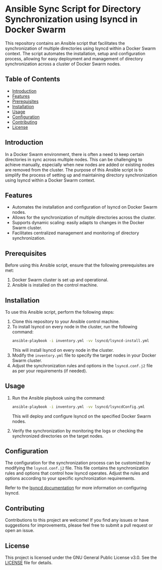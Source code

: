 # Ansible Sync Script for Directory Synchronization using lsyncd in Docker Swarm

This repository contains an Ansible script that facilitates the synchronization of multiple directories using lsyncd within a Docker Swarm context. The script automates the installation, setup and configuration process, allowing for easy deployment and management of directory synchronization across a cluster of Docker Swarm nodes.

## Table of Contents
- [Introduction](#introduction)
- [Features](#features)
- [Prerequisites](#prerequisites)
- [Installation](#installation)
- [Usage](#usage)
- [Configuration](#configuration)
- [Contributing](#contributing)
- [License](#license)

## Introduction

In a Docker Swarm environment, there is often a need to keep certain directories in sync across multiple nodes. This can be challenging to achieve manually, especially when new nodes are added or existing nodes are removed from the cluster. The purpose of this Ansible script is to simplify the process of setting up and maintaining directory synchronization using lsyncd within a Docker Swarm context.

## Features

- Automates the installation and configuration of lsyncd on Docker Swarm nodes.
- Allows for the synchronization of multiple directories across the cluster.
- Supports dynamic scaling: easily adapts to changes in the Docker Swarm cluster.
- Facilitates centralized management and monitoring of directory synchronization.

## Prerequisites

Before using this Ansible script, ensure that the following prerequisites are met:

1. Docker Swarm cluster is set up and operational.
2. Ansible is installed on the control machine.

## Installation

To use this Ansible script, perform the following steps:

1. Clone this repository to your Ansible control machine.
2. To install lsyncd on every node in the cluster, run the following command:
   ```bash
   ansible-playbook -i inventory.yml -vv lsyncd/lsyncd-install.yml
   ```
   This will install lsyncd on every node in the cluster.
2. Modify the `inventory.yml` file to specify the target nodes in your Docker Swarm cluster.
3. Adjust the synchronization rules and options in the `lsyncd.conf.j2` file as per your requirements (if needed).

## Usage

1. Run the Ansible playbook using the command:
   ```bash
   ansible-playbook -i inventory.yml -vv lsyncd/lsyncdConfig.yml
   ```
   This will deploy and configure lsyncd on the specified Docker Swarm nodes.

2. Verify the synchronization by monitoring the logs or checking the synchronized directories on the target nodes.

## Configuration

The configuration for the synchronization process can be customized by modifying the `lsyncd.conf.j2` file. This file contains the synchronization rules and options that control how lsyncd operates. Adjust the rules and options according to your specific synchronization requirements.

Refer to the [lsyncd documentation](https://github.com/axkibe/lsyncd) for more information on configuring lsyncd.

## Contributing

Contributions to this project are welcome! If you find any issues or have suggestions for improvements, please feel free to submit a pull request or open an issue.

## License
This project is licensed under the GNU General Public License v3.0. See the [LICENSE](LICENSE) file for details.
